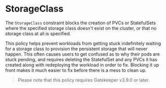 # StorageClass

The `StorageClass` constraint blocks the creation of PVCs or StatefulSets
where the specified storage class doesn't exist on the cluster, or that no
storage class at all is specified.

This policy helps prevent workloads from getting stuck indefinitely waiting
for a storage class to provision the persistent storage that will never
happen. This often causes users to get confused as to why their pods are stuck
pending, and requires deleting the StatefulSet and any PVCs it has created along
with redeploying the workload in order to fix. Blocking it up front makes it
much easier to fix before there is a mess to clean up.

> Please note that this policy requires Gatekeeper v3.9.0 or later.
